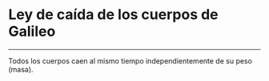 # Ley de caída de los cuerpos de Galileo
***
Todos los cuerpos caen al mismo tiempo independientemente de su peso (masa).